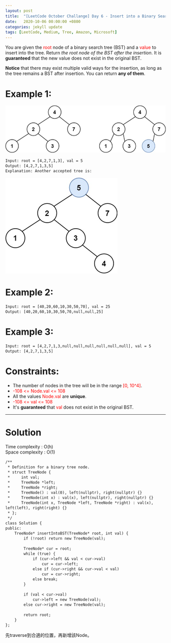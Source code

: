 ```yaml
---
layout: post
title:  "[LeetCode October Challange] Day 6 - Insert into a Binary Search Tree"
date:   2020-10-06 00:00:00 +0800
categories: jekyll update
tags: [LeetCode, Medium, Tree, Amazon, Microsoft]
---
```

You are given the <font color="red">root</font> node of a binary search tree (BST) and a <font color="red">value</font> to insert into the tree. Return *the root node of the BST after the insertion*. It is **guaranteed** that the new value does not exist in the original BST.  

**Notice** that there may exist multiple valid ways for the insertion, as long as the tree remains a BST after insertion. You can return **any of them**.  

# Example 1:  
![](https://github.com/nshawn4675/nshawn4675.github.io/blob/master/_pic/701_ex1.jpg?raw=true)

	Input: root = [4,2,7,1,3], val = 5
	Output: [4,2,7,1,3,5]
	Explanation: Another accepted tree is:

![](https://github.com/nshawn4675/nshawn4675.github.io/blob/master/_pic/701ex1_2.jpg?raw=true)

# Example 2:  
	Input: root = [40,20,60,10,30,50,70], val = 25
	Output: [40,20,60,10,30,50,70,null,null,25]

# Example 3:  
	Input: root = [4,2,7,1,3,null,null,null,null,null,null], val = 5
	Output: [4,2,7,1,3,5]

# Constraints:  
- The number of nodes in the tree will be in the range <font color="red">[0, 10^4]</font>.
- <font color="red">-108 <= Node.val <= 108</font>
- All the values <font color="red">Node.val</font> are **unique**.
- <font color="red">-108 <= val <= 108</font>
- It's **guaranteed** that <font color="red">val</font> does not exist in the original BST.

______________________  

# Solution

Time complexity : O(h)  
Space complexity : O(1)  

	/**
	 * Definition for a binary tree node.
	 * struct TreeNode {
	 *     int val;
	 *     TreeNode *left;
	 *     TreeNode *right;
	 *     TreeNode() : val(0), left(nullptr), right(nullptr) {}
	 *     TreeNode(int x) : val(x), left(nullptr), right(nullptr) {}
	 *     TreeNode(int x, TreeNode *left, TreeNode *right) : val(x), left(left), right(right) {}
	 * };
	 */
	class Solution {
	public:
	    TreeNode* insertIntoBST(TreeNode* root, int val) {
	        if (!root) return new TreeNode(val);
	        
	        TreeNode* cur = root;
	        while (true) {
	            if (cur->left && val < cur->val)
	                cur = cur->left;
	            else if (cur->right && cur->val < val)
	                cur = cur->right;
	            else break;
	        }
	        
	        if (val < cur->val)
	            cur->left = new TreeNode(val);
	        else cur->right = new TreeNode(val);
	        
	        return root;
	    }
	};

先traverse到合適的位置，再新增該Node。